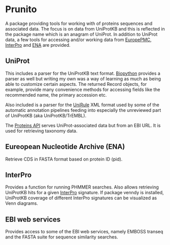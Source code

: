 # Prunito

A package providing tools for working with of proteins sequences and associated data.
The focus is on data from UniProtKB and this is reflected in the package name which is an anagram of UniProt.
In addition to UniProt data, a few tools for accessing and/or working data from [EuropePMC](https://europepmc.org/),
[InterPro](https://www.ebi.ac.uk/interpro/) and [ENA](https://www.ebi.ac.uk/ena) are provided.

## UniProt

This includes a parser for the UniProtKB text format. 
[Biopython](http://biopython.org/) provides a parser as well but writing my own was a way
of learning as much as being able to customize certain aspects. The returned Record objects, for example, provide many
convenience methods for accessing fields like the recommended name, the primary accession etc. 

Also included is a parser for the [UniRule](http://www.uniprot.org/help/unirule) XML format used by some of the automatic annotation pipelines feeding into especially the unreviewed
part of UniProtKB (aka UniProtKB/TrEMBL).

The [Proteins API](https://www.ebi.ac.uk/proteins/api/doc/) serves UniProt-associated data but from an EBI URL.
It is used for retrieving taxonomy data.

## Eureopean Nucleotide Archive (ENA)

Retrieve CDS in FASTA format based on protein ID (pid).

## InterPro

Provides a function for running PHMMER searches.
Also allows retrieving UniProtKB hits for a given [InterPro](https://www.ebi.ac.uk/interpro/) signature.
If package venndy is installed, UniProtKB coverage of different InterPro signatures can be visualized
as Venn diagrams.

## EBI web services

Provides access to some of the EBI web services, namely EMBOSS transeq and the FASTA suite
for sequence similarity searches.
